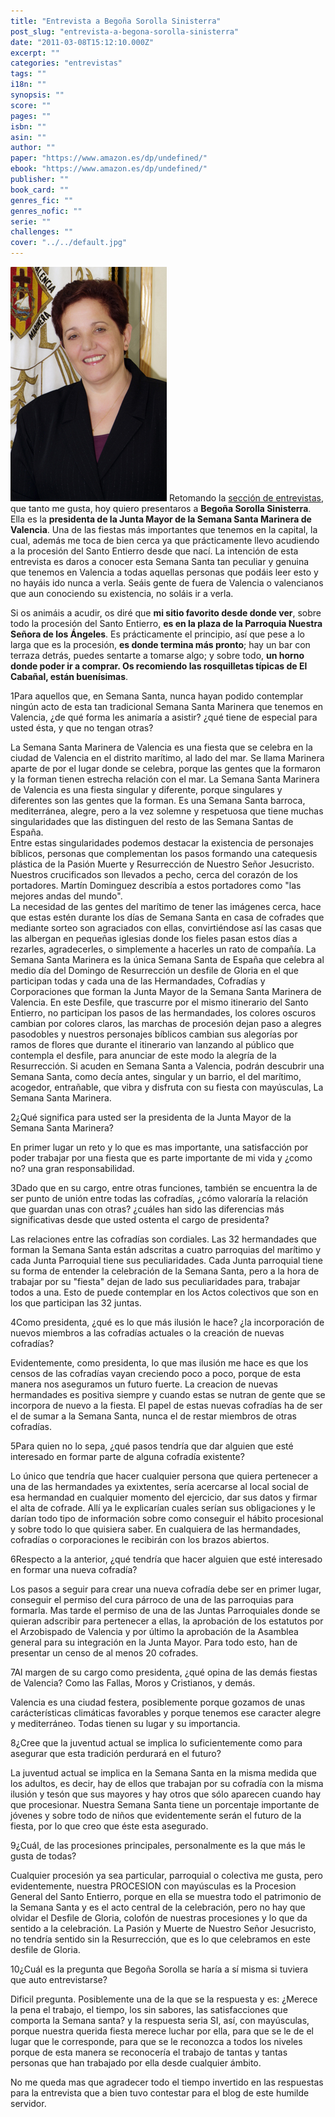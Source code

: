 ```yaml
---
title: "Entrevista a Begoña Sorolla Sinisterra"
post_slug: "entrevista-a-begona-sorolla-sinisterra"
date: "2011-03-08T15:12:10.000Z"
excerpt: ""
categories: "entrevistas"
tags: ""
i18n: ""
synopsis: ""
score: ""
pages: ""
isbn: ""
asin: ""
author: ""
paper: "https://www.amazon.es/dp/undefined/"
ebook: "https://www.amazon.es/dp/undefined/"
publisher: ""
book_card: ""
genres_fic: ""
genres_nofic: ""
serie: ""
challenges: ""
cover: "../../default.jpg"
---
```


![](images/begona-sorolla.jpg "Begoña Sorolla") Retomando la [sección de entrevistas](http://fjp.es/categoria/entrevistas/), que tanto me gusta, hoy quiero presentaros a **Begoña Sorolla Sinisterra**. Ella es la **presidenta de la Junta Mayor de la Semana Santa Marinera de Valencia**. Una de las fiestas más importantes que tenemos en la capital, la cual, además me toca de bien cerca ya que prácticamente llevo acudiendo a la procesión del Santo Entierro desde que nací. La intención de esta entrevista es daros a conocer esta Semana Santa tan peculiar y genuina que tenemos en Valencia a todas aquellas personas que podáis leer esto y no hayáis ido nunca a verla. Seáis gente de fuera de Valencia o valencianos que aun conociendo su existencia, no soláis ir a verla.

Si os animáis a acudir, os diré que **mi sitio favorito desde donde ver**, sobre todo la procesión del Santo Entierro, **es en la plaza de la Parroquia Nuestra Señora de los Ángeles**. Es prácticamente el principio, así que pese a lo larga que es la procesión, **es donde termina más pronto**; hay un bar con terraza detrás, puedes sentarte a tomarse algo; y sobre todo, **un horno donde poder ir a comprar. Os recomiendo las rosquilletas típicas de El Cabañal, están buenísimas**.

1Para aquellos que, en Semana Santa, nunca hayan podido contemplar ningún acto de esta tan tradicional Semana Santa Marinera que tenemos en Valencia, ¿de qué forma les animaría a asistir? ¿qué tiene de especial para usted ésta, y que no tengan otras?

La Semana Santa Marinera de Valencia es una fiesta que se celebra en la ciudad de Valencia en el distrito marítimo, al lado del mar. Se llama Marinera aparte de por el lugar donde se celebra, porque las gentes que la formaron y la forman tienen estrecha relación con el mar. La Semana Santa Marinera de Valencia es una fiesta singular y diferente, porque singulares y diferentes son las gentes que la forman. Es una Semana Santa barroca, mediterránea, alegre, pero a la vez solemne y respetuosa que tiene muchas singularidades que las distinguen del resto de las Semana Santas de España.  
Entre estas singularidades podemos destacar la existencia de personajes bíblicos, personas que complementan los pasos formando una catequesis plástica de la Pasión Muerte y Resurrección de Nuestro Señor Jesucristo. Nuestros crucificados son llevados a pecho, cerca del corazón de los portadores. Martín Dominguez describía a estos portadores como "las mejores andas del mundo".  
La necesidad de las gentes del marítimo de tener las imágenes cerca, hace que estas estén durante los días de Semana Santa en casa de cofrades que mediante sorteo son agraciados con ellas, convirtiéndose así las casas que las albergan en pequeñas iglesias donde los fieles pasan estos días a rezarles, agradecerles, o simplemente a hacerles un rato de compañía. La Semana Santa Marinera es la única Semana Santa de España que celebra al medio día del Domingo de Resurrección un desfile de Gloria en el que participan todas y cada una de las Hermandades, Cofradías y Corporaciones que forman la Junta Mayor de la Semana Santa Marinera de Valencia. En este Desfile, que trascurre por el mismo itinerario del Santo Entierro, no participan los pasos de las hermandades, los colores oscuros cambian por colores claros, las marchas de procesión dejan paso a alegres pasodobles y nuestros personajes bíblicos cambian sus alegorías por ramos de flores que durante el itinerario van lanzando al público que contempla el desfile, para anunciar de este modo la alegría de la Resurrección. Si acuden en Semana Santa a Valencia, podrán descubrir una Semana Santa, como decía antes, singular y un barrio, el del marítimo, acogedor, entrañable, que vibra y disfruta con su fiesta con mayúsculas, La Semana Santa Marinera.

2¿Qué significa para usted ser la presidenta de la Junta Mayor de la Semana Santa Marinera?

En primer lugar un reto y lo que es mas importante, una satisfacción por poder trabajar por una fiesta que es parte importante de mi vida y ¿como no? una gran responsabilidad.

3Dado que en su cargo, entre otras funciones, también se encuentra la de ser punto de unión entre todas las cofradías, ¿cómo valoraría la relación que guardan unas con otras? ¿cuáles han sido las diferencias más significativas desde que usted ostenta el cargo de presidenta?

Las relaciones entre las cofradías son cordiales. Las 32 hermandades que forman la Semana Santa están adscritas a cuatro parroquias del marítimo y cada Junta Parroquial tiene sus peculiaridades. Cada Junta parroquial tiene su forma de entender la celebración de la Semana Santa, pero a la hora de trabajar por su "fiesta" dejan de lado sus peculiaridades para, trabajar todos a una. Esto de puede contemplar en los Actos colectivos que son en los que participan las 32 juntas.

4Como presidenta, ¿qué es lo que más ilusión le hace? ¿la incorporación de nuevos miembros a las cofradías actuales o la creación de nuevas cofradías?

Evidentemente, como presidenta, lo que mas ilusión me hace es que los censos de las cofradías vayan creciendo poco a poco, porque de esta manera nos aseguramos un futuro fuerte. La creacion de nuevas hermandades es positiva siempre y cuando estas se nutran de gente que se incorpora de nuevo a la fiesta. El papel de estas nuevas cofradías ha de ser el de sumar a la Semana Santa, nunca el de restar miembros de otras cofradías.

5Para quien no lo sepa, ¿qué pasos tendría que dar alguien que esté interesado en formar parte de alguna cofradía existente?

Lo único que tendría que hacer cualquier persona que quiera pertenecer a una de las hermandades ya exixtentes, sería acercarse al local social de esa hermandad en cualquier momento del ejercicio, dar sus datos y firmar el alta de cofrade. Allí ya le explicarían cuales serían sus obligaciones y le darían todo tipo de información sobre como conseguir el hábito procesional y sobre todo lo que quisiera saber. En cualquiera de las hermandades, cofradías o corporaciones le recibirán con los brazos abiertos.

6Respecto a la anterior, ¿qué tendría que hacer alguien que esté interesado en formar una nueva cofradía?

Los pasos a seguir para crear una nueva cofradía debe ser en primer lugar, conseguir el permiso del cura párroco de una de las parroquias para formarla. Mas tarde el permiso de una de las Juntas Parroquiales donde se quieran adscribir para pertenecer a ellas, la aprobación de los estatutos por el Arzobispado de Valencia y por último la aprobación de la Asamblea general para su integración en la Junta Mayor. Para todo esto, han de presentar un censo de al menos 20 cofrades.

7Al margen de su cargo como presidenta, ¿qué opina de las demás fiestas de Valencia? Como las Fallas, Moros y Cristianos, y demás.

Valencia es una ciudad festera, posiblemente porque gozamos de unas carácterísticas climáticas favorables y porque tenemos ese caracter alegre y mediterráneo. Todas tienen su lugar y su importancia.

8¿Cree que la juventud actual se implica lo suficientemente como para asegurar que esta tradición perdurará en el futuro?

La juventud actual se implica en la Semana Santa en la misma medida que los adultos, es decir, hay de ellos que trabajan por su cofradía con la misma ilusión y tesón que sus mayores y hay otros que sólo aparecen cuando hay que procesionar. Nuestra Semana Santa tiene un porcentaje importante de jóvenes y sobre todo de niños que evidentemente serán el futuro de la fiesta, por lo que creo que éste esta asegurado.

9¿Cuál, de las procesiones principales, personalmente es la que más le gusta de todas?

Cualquier procesión ya sea particular, parroquial o colectiva me gusta, pero evidentemente, nuestra PROCESION con mayúsculas es la Procesion General del Santo Entierro, porque en ella se muestra todo el patrimonio de la Semana Santa y es el acto central de la celebración, pero no hay que olvidar el Desfile de Gloria, colofón de nuestras procesiones y lo que da sentido a la celebración. La Pasión y Muerte de Nuestro Señor Jesucristo, no tendría sentido sin la Resurrección, que es lo que celebramos en este desfile de Gloria.

10¿Cuál es la pregunta que Begoña Sorolla se haría a sí misma si tuviera que auto entrevistarse?

Dificil pregunta. Posiblemente una de la que se la respuesta y es: ¿Merece la pena el trabajo, el tiempo, los sin sabores, las satisfacciones que comporta la Semana santa? y la respuesta seria SI, así, con mayúsculas, porque nuestra querida fiesta merece luchar por ella, para que se le de el lugar que le corresponde, para que se le reconozca a todos los niveles porque de esta manera se reconocería el trabajo de tantas y tantas personas que han trabajado por ella desde cualquier ámbito.

No me queda mas que agradecer todo el tiempo invertido en las respuestas para la entrevista que a bien tuvo contestar para el blog de este humilde servidor.
